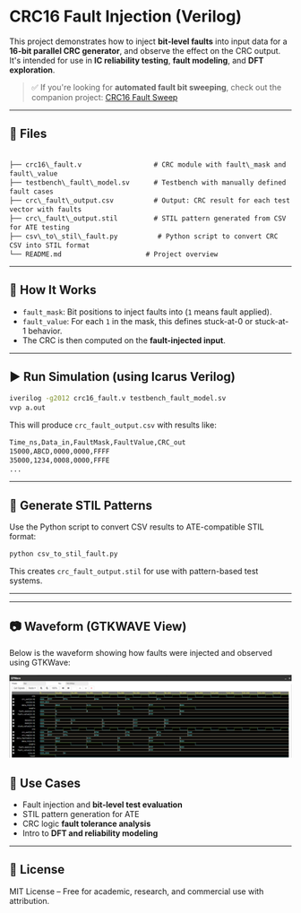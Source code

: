 #  CRC16 Fault Injection (Verilog)

This project demonstrates how to inject **bit-level faults** into input data for a **16-bit parallel CRC generator**, and observe the effect on the CRC output. It's intended for use in **IC reliability testing**, **fault modeling**, and **DFT exploration**.

> ✅ If you're looking for **automated fault bit sweeping**, check out the companion project: [CRC16 Fault Sweep](https://github.com/mstarefinaktar/crc16_fault_sweep)

---

## 📁 Files

```

├── crc16\_fault.v                  # CRC module with fault\_mask and fault\_value
├── testbench\_fault\_model.sv      # Testbench with manually defined fault cases
├── crc\_fault\_output.csv          # Output: CRC result for each test vector with faults
├── crc\_fault\_output.stil         # STIL pattern generated from CSV for ATE testing
├── csv\_to\_stil\_fault.py          # Python script to convert CRC CSV into STIL format
└── README.md                     # Project overview

````

---

## 📐 How It Works

- `fault_mask`: Bit positions to inject faults into (`1` means fault applied).
- `fault_value`: For each `1` in the mask, this defines stuck-at-0 or stuck-at-1 behavior.
- The CRC is then computed on the **fault-injected input**.

---

## ▶️ Run Simulation (using Icarus Verilog)

```bash
iverilog -g2012 crc16_fault.v testbench_fault_model.sv
vvp a.out
````

This will produce `crc_fault_output.csv` with results like:

```
Time_ns,Data_in,FaultMask,FaultValue,CRC_out
15000,ABCD,0000,0000,FFFF
35000,1234,0008,0000,FFFE
...
```

---

## 🧪 Generate STIL Patterns

Use the Python script to convert CSV results to ATE-compatible STIL format:

```bash
python csv_to_stil_fault.py
```

This creates `crc_fault_output.stil` for use with pattern-based test systems.

---

---

## 📷 Waveform (GTKWAVE View)

Below is the waveform showing how faults were injected and observed using GTKWave:

![CRC Fault Injection Simulation](./crc_fault.PNG)

## 🎯 Use Cases

* Fault injection and **bit-level test evaluation**
* STIL pattern generation for ATE
* CRC logic **fault tolerance analysis**
* Intro to **DFT and reliability modeling**

---

## 📄 License

MIT License – Free for academic, research, and commercial use with attribution.

